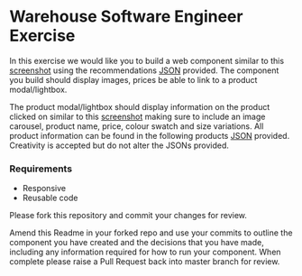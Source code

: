 # Warehouse Software Engineer Exercise

In this exercise we would like you to build a web component similar to this [screenshot](recommendations_screenshot.png) using the recommendations [JSON](data/recommendations.json) provided. The component you build should display images, prices be able to link to a product modal/lightbox.

The product modal/lightbox should display information on the product clicked on similar to this [screenshot](product-modal_screenshot.png) making sure to include an image carousel, product name, price, colour swatch and size variations. All product information can be found in the following products [JSON](data/product.json) provided. Creativity is accepted but do not alter the JSONs provided.

### Requirements
* Responsive
* Reusable code

Please fork this repository and commit your changes for review.

Amend this Readme in your forked repo and use your commits to outline the component you have created and the decisions that you have made, including any information required for how to run your component. When complete please raise a Pull Request back into master branch for review.